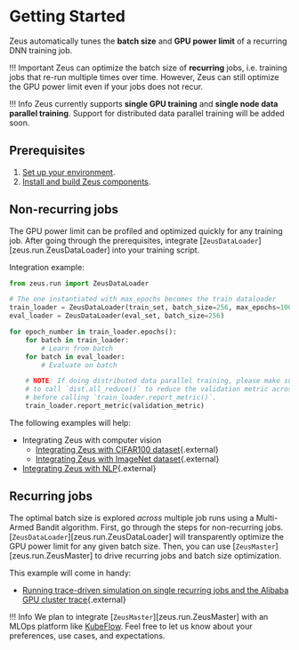 # Getting Started

Zeus automatically tunes the **batch size** and **GPU power limit** of a recurring DNN training job.

!!! Important
    Zeus can optimize the batch size of **recurring** jobs, i.e. training jobs that re-run multiple times over time. However, Zeus can still optimize the GPU power limit even if your jobs does not recur.

!!! Info
    Zeus currently supports **single GPU training** and **single node data parallel training**. Support for distributed data parallel training will be added soon.

## Prerequisites

1. [Set up your environment](environment.md).
2. [Install and build Zeus components](installing_and_building.md).


## Non-recurring jobs

The GPU power limit can be profiled and optimized quickly for any training job.
After going through the prerequisites, integrate [`ZeusDataLoader`][zeus.run.ZeusDataLoader] into your training script.

Integration example:
```python
from zeus.run import ZeusDataLoader

# The one instantiated with max_epochs becomes the train dataloader
train_loader = ZeusDataLoader(train_set, batch_size=256, max_epochs=100)
eval_loader = ZeusDataLoader(eval_set, batch_size=256)

for epoch_number in train_loader.epochs():
    for batch in train_loader:
        # Learn from batch
    for batch in eval_loader:
        # Evaluate on batch

    # NOTE: If doing distributed data parallel training, please make sure
    # to call `dist.all_reduce()` to reduce the validation metric across all GPUs
    # before calling `train_loader.report_metric()`.
    train_loader.report_metric(validation_metric)
```

The following examples will help:

- Integrating Zeus with computer vision
  - [Integrating Zeus with CIFAR100 dataset](https://github.com/SymbioticLab/Zeus/tree/master/examples/cifar100){.external}
  - [Integrating Zeus with ImageNet dataset](https://github.com/SymbioticLab/Zeus/tree/master/examples/imagenet){.external}
- [Integrating Zeus with NLP](https://github.com/SymbioticLab/Zeus/tree/master/examples/capriccio){.external}


## Recurring jobs

The optimal batch size is explored *across* multiple job runs using a Multi-Armed Bandit algorithm.
First, go through the steps for non-recurring jobs. 
[`ZeusDataLoader`][zeus.run.ZeusDataLoader] will transparently optimize the GPU power limit for any given batch size.
Then, you can use [`ZeusMaster`][zeus.run.ZeusMaster] to drive recurring jobs and batch size optimization.

This example will come in handy:

- [Running trace-driven simulation on single recurring jobs and the Alibaba GPU cluster trace](https://github.com/SymbioticLab/Zeus/tree/master/examples/trace_driven){.external}

!!! Info
    We plan to integrate [`ZeusMaster`][zeus.run.ZeusMaster] with an MLOps platform like [KubeFlow](https://www.kubeflow.org/).
    Feel free to let us know about your preferences, use cases, and expectations.
